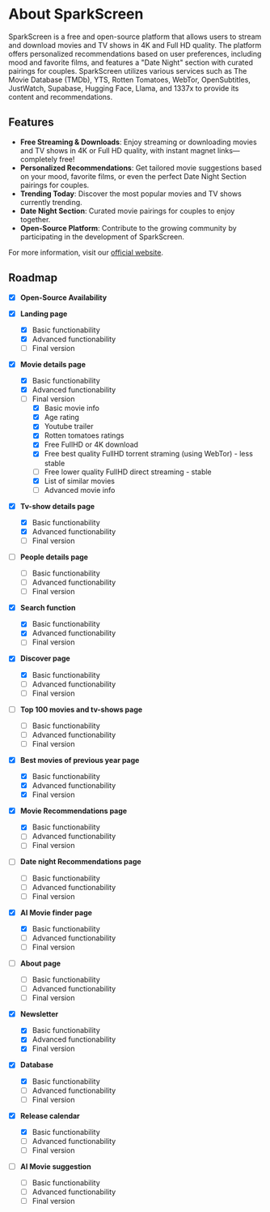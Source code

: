 
# About SparkScreen

SparkScreen is a free and open-source platform that allows users to stream and download movies and TV shows in 4K and Full HD quality. The platform offers personalized recommendations based on user preferences, including mood and favorite films, and features a "Date Night" section with curated pairings for couples. SparkScreen utilizes various services such as The Movie Database (TMDb), YTS, Rotten Tomatoes, WebTor, OpenSubtitles, JustWatch, Supabase, Hugging Face, Llama, and 1337x to provide its content and recommendations.

## Features

- **Free Streaming & Downloads**: Enjoy streaming or downloading movies and TV shows in 4K or Full HD quality, with instant magnet links—completely free!
- **Personalized Recommendations**: Get tailored movie suggestions based on your mood, favorite films, or even the perfect Date Night Section pairings for couples.
- **Trending Today**: Discover the most popular movies and TV shows currently trending.
- **Date Night Section**: Curated movie pairings for couples to enjoy together.
- **Open-Source Platform**: Contribute to the growing community by participating in the development of SparkScreen.

For more information, visit our [official website](https://spark.tdvorak.dev).


## Roadmap

- [x] **Open-Source Availability**

- [x] **Landing page**
    - [x] Basic functionability
    - [x] Advanced functionability
    - [ ] Final version
- [x] **Movie details page**
    - [x] Basic functionability
    - [x] Advanced functionability
    - [ ] Final version
        - [x] Basic movie info
        - [x] Age rating
        - [x] Youtube trailer
        - [x] Rotten tomatoes ratings
        - [x] Free FullHD or 4K download
        - [x] Free best quality FullHD torrent straming (using WebTor) - less stable
        - [ ] Free lower quality FullHD direct streaming - stable
        - [x] List of similar movies
        - [ ] Advanced movie info
- [x] **Tv-show details page**
    - [x] Basic functionability
    - [x] Advanced functionability
    - [ ] Final version
- [ ] **People details page**
    - [ ] Basic functionability
    - [ ] Advanced functionability
    - [ ] Final version
- [x] **Search function**
    - [x] Basic functionability
    - [x] Advanced functionability
    - [ ] Final version
- [x] **Discover page**
    - [x] Basic functionability
    - [ ] Advanced functionability
    - [ ] Final version
- [ ] **Top 100 movies and tv-shows page**
    - [ ] Basic functionability
    - [ ] Advanced functionability
    - [ ] Final version
- [x] **Best movies of previous year page**
    - [x] Basic functionability
    - [x] Advanced functionability
    - [x] Final version
- [x] **Movie Recommendations page**
    - [x] Basic functionability
    - [ ] Advanced functionability
    - [ ] Final version
- [ ] **Date night Recommendations page**
    - [ ] Basic functionability
    - [ ] Advanced functionability
    - [ ] Final version
- [x] **AI Movie finder page**
    - [x] Basic functionability
    - [ ] Advanced functionability
    - [ ] Final version
- [ ] **About page**
    - [ ] Basic functionability
    - [ ] Advanced functionability
    - [ ] Final version
- [x] **Newsletter**
    - [x] Basic functionability
    - [x] Advanced functionability
    - [x] Final version
- [x] **Database**
    - [x] Basic functionability
    - [ ] Advanced functionability
    - [ ] Final version
- [x] **Release calendar**
    - [x] Basic functionability
    - [ ] Advanced functionability
    - [ ] Final version
- [ ] **AI Movie suggestion**
    - [ ] Basic functionability
    - [ ] Advanced functionability
    - [ ] Final version
